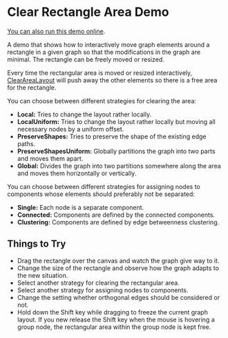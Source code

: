 <!--
 //////////////////////////////////////////////////////////////////////////////
 // @license
 // This demo file is part of yFiles for HTML 2.3.0.3.
 // Use is subject to license terms.
 //
 // Copyright (c) 2000-2020 by yWorks GmbH, Vor dem Kreuzberg 28,
 // 72070 Tuebingen, Germany. All rights reserved.
 //
 //////////////////////////////////////////////////////////////////////////////
-->
# Clear Rectangle Area Demo

[You can also run this demo online](https://live.yworks.com/demos/layout/clearrectanglearea/index.html).

A demo that shows how to interactively move graph elements around a rectangle in a given graph so that the modifications in the graph are minimal. The rectangle can be freely moved or resized.

Every time the rectangular area is moved or resized interactively, [ClearAreaLayout](https://docs.yworks.com/yfileshtml/#/api/ClearAreaLayout) will push away the other elements so there is a free area for the rectangle.

You can choose between different strategies for clearing the area:

- **Local:** Tries to change the layout rather locally.
- **LocalUniform:** Tries to change the layout rather locally but moving all necessary nodes by a uniform offset.
- **PreserveShapes:** Tries to preserve the shape of the existing edge paths.
- **PreserveShapesUniform:** Globally partitions the graph into two parts and moves them apart.
- **Global:** Divides the graph into two partitions somewhere along the area and moves them horizontally or vertically.

You can choose between different strategies for assigning nodes to components whose elements should preferably not be separated:

- **Single:** Each node is a separate component.
- **Connected:** Components are defined by the connected components.
- **Clustering:** Components are defined by edge betweenness clustering.

## Things to Try

- Drag the rectangle over the canvas and watch the graph give way to it.
- Change the size of the rectangle and observe how the graph adapts to the new situation.
- Select another strategy for clearing the rectangular area.
- Select another strategy for assigning nodes to components.
- Change the setting whether orthogonal edges should be considered or not.
- Hold down the Shift key while dragging to freeze the current graph layout. If you new release the Shift key when the mouse is hovering a group node, the rectangular area within the group node is kept free.
